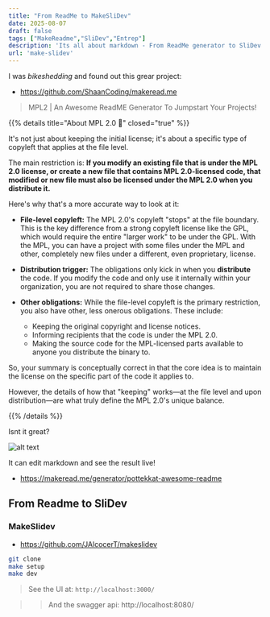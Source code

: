 ```yaml
---
title: "From ReadMe to MakeSliDev"
date: 2025-08-07
draft: false
tags: ["MakeReadme","SliDev","Entrep"]
description: 'Its all about markdown - From ReadMe generator to SliDev presentations for all'
url: 'make-slidev'
---
```


I was *bikeshedding* and found out this grear project:

* https://github.com/ShaanCoding/makeread.me

> MPL2 | An Awesome ReadME Generator To Jumpstart Your Projects!

{{% details title="About MPL 2.0 🚀" closed="true" %}}

It's not just about keeping the initial license; it's about a specific type of copyleft that applies at the file level.

The main restriction is: **If you modify an existing file that is under the MPL 2.0 license, or create a new file that contains MPL 2.0-licensed code, that modified or new file must also be licensed under the MPL 2.0 when you distribute it.**

Here's why that's a more accurate way to look at it:

* **File-level copyleft:** The MPL 2.0's copyleft "stops" at the file boundary. This is the key difference from a strong copyleft license like the GPL, which would require the entire "larger work" to be under the GPL. With the MPL, you can have a project with some files under the MPL and other, completely new files under a different, even proprietary, license.

* **Distribution trigger:** The obligations only kick in when you **distribute** the code. If you modify the code and only use it internally within your organization, you are not required to share those changes.

* **Other obligations:** While the file-level copyleft is the primary restriction, you also have other, less onerous obligations. These include:
    * Keeping the original copyright and license notices.
    * Informing recipients that the code is under the MPL 2.0.
    * Making the source code for the MPL-licensed parts available to anyone you distribute the binary to.

So, your summary is conceptually correct in that the core idea is to maintain the license on the specific part of the code it applies to.

However, the details of how that "keeping" works—at the file level and upon distribution—are what truly define the MPL 2.0's unique balance.

{{% /details %}}


Isnt it great?

![alt text](/blog_img/entrepre/public-build/makeslidev/makereadme-live-edit.png)

It can edit markdown and see the result live!

* https://makeread.me/generator/pottekkat-awesome-readme



## From Readme to SliDev


### MakeSlidev

* https://github.com/JAlcocerT/makeslidev


```sh
git clone
make setup
make dev
```

> See the UI at: `http://localhost:3000/`

> > And the swagger api: http://localhost:8080/